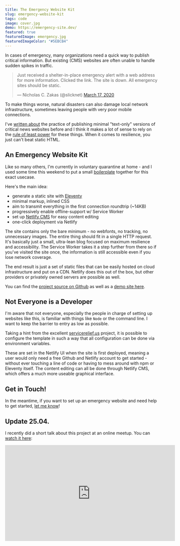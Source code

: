 ```yaml
---
title: The Emergency Website Kit
slug: emergency-website-kit
tags: code
image: cover.jpg
demo: https://emergency-site.dev/
featured: true
featuredImage: emergency.jpg
featuredImageColor: "#5EBCB4"
---
```


<p class="lead">In cases of emergency, many organizations need a quick way to publish critical information. But existing (CMS) websites are often unable to handle sudden spikes in traffic.</p>

<blockquote class="twitter-tweet"><p lang="en" dir="ltr">Just received a shelter-in-place emergency alert with a web address for more information. Clicked the link. The site is down. All emergency sites should be static.</p>&mdash; Nicholas C. Zakas (@slicknet) <a href="https://twitter.com/slicknet/status/1239972949819404291?ref_src=twsrc%5Etfw">March 17, 2020</a></blockquote>

To make things worse, natural disasters can also damage local network infrastructure, sometimes leaving people with very poor mobile connections.

I've [written about](/blog/hurricane-web/) the practice of publishing minimal "text-only" versions of critical news websites before and I think it makes a lot of sense to rely on the [rule of least power](https://en.wikipedia.org/wiki/Rule_of_least_power) for these things. When it comes to resilience, you just can't beat static HTML.

## An Emergency Website Kit

Like so many others, I'm currently in voluntary quarantine at home - and I used some time this weekend to put a small [boilerplate](https://github.com/maxboeck/emergency-site) together for this exact usecase.

Here's the main idea:  

* generate a static site with [Eleventy](https://11ty.dev)
* minimal markup, inlined CSS
* aim to transmit everything in the first connection roundtrip (~14KB)
* progressively enable offline-support w/ Service Worker
* set up [Netlify CMS](https://www.netlifycms.org/) for easy content editing
* one-click deployment via Netlify

The site contains only the bare minimum - no webfonts, no tracking, no unnecessary images. The entire thing should fit in a single HTTP request. It's basically just a small, ultra-lean blog focused on maximum resilience and accessibility. The Service Worker takes it a step further from there so if you've visited the site once, the information is still accessible even if you lose network coverage.

The end result is just a set of static files that can be easily hosted on cloud infrastructure and put on a CDN. Netlify does this out of the box, but other providers or privately owned servers are possible as well.

You can find the [project source on Github](https://github.com/maxboeck/emergency-site) as well as a [demo site here](https://emergency-site.dev/).

## Not Everyone is a Developer

I'm aware that not everyone, especially the people in charge of setting up websites like this, is familiar with things like `Node` or the command line. I want to keep the barrier to entry as low as possible.

Taking a hint from the excellent [servicerelief.us](https://www.servicerelief.us/start) project, it is possible to configure the template in such a way that all configuration can be done via environment variables.

These are set in the Netlify UI when the site is first deployed, meaning a user would only need a free Github and Netlify account to get started - without ever touching a line of code or having to mess around with npm or Eleventy itself. The content editing can all be done through Netlify CMS, which offers a much more useable graphical interface.

## Get in Touch!

In the meantime, if you want to set up an emergency website and need help to get started, [let me know](mailto:hello@mxb.dev)!

## Update 25.04.

I recently did a short talk about this project at an online meetup. You can [watch it here](https://www.youtube.com/watch?v=0WCNOHCuqYU):

<iframe width="560" height="315" src="https://www.youtube-nocookie.com/embed/0WCNOHCuqYU?start=5" frameborder="0" allow="accelerometer; autoplay; encrypted-media; gyroscope; picture-in-picture" allowfullscreen></iframe>



